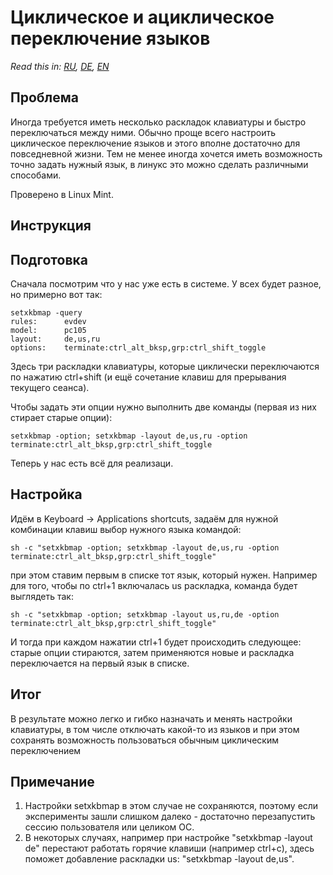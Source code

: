 # Циклическое и ациклическое переключение языков

*Read this in: [RU](README_ru.md), [DE](README_de.md), [EN](README.md)*

## Проблема

Иногда требуется иметь несколько раскладок клавиатуры и быстро переключаться между ними. Обычно проще всего настроить циклическое переключение языков и этого вполне достаточно для повседневной жизни. Тем не менее иногда хочется иметь возможность точно задать нужный язык, в линукс это можно сделать различными способами. 

Проверено в Linux Mint.

## Инструкция

## Подготовка
Сначала посмотрим что у нас уже есть в системе. У всех будет разное, но примерно вот так:

```
setxkbmap -query
rules:      evdev
model:      pc105
layout:     de,us,ru
options:    terminate:ctrl_alt_bksp,grp:ctrl_shift_toggle

```

Здесь три раскладки клавиатуры, которые циклически переключаются по нажатию ctrl+shift (и ещё сочетание клавиш для прерывания текущего сеанса).

Чтобы задать эти опции нужно выполнить две команды (первая из них стирает старые опции):

```
setxkbmap -option; setxkbmap -layout de,us,ru -option terminate:ctrl_alt_bksp,grp:ctrl_shift_toggle

```

Теперь у нас есть всё для реализаци.

## Настройка

Идём в Keyboard -> Applications shortcuts, задаём для нужной комбинации клавиш выбор нужного языка командой:

```
sh -c "setxkbmap -option; setxkbmap -layout de,us,ru -option terminate:ctrl_alt_bksp,grp:ctrl_shift_toggle"

```
при этом ставим первым в списке тот язык, который нужен. Например для того, чтобы по ctrl+1 включалась us раскладка, команда будет выглядеть так:

```
sh -c "setxkbmap -option; setxkbmap -layout us,ru,de -option terminate:ctrl_alt_bksp,grp:ctrl_shift_toggle"

```

И тогда при каждом нажатии ctrl+1 будет происходить следующее: старые опции стираются, затем применяются новые и раскладка переключается на первый язык в списке.

## Итог

В результате можно легко и гибко назначать и менять настройки клавиатуры, в том числе отключать какой-то из языков и при этом сохранять возможность пользоваться обычным циклическим переключением

## Примечание

1. Настройки setxkbmap в этом случае не сохраняются, поэтому если эксперименты зашли слишком далеко - достаточно перезапустить сессию пользователя или целиком ОС.
2. В некоторых случаях, например при настройке "setxkbmap -layout de" перестают работать горячие клавиши (например ctrl+c), здесь поможет добавление раскладки us: "setxkbmap -layout de,us".





